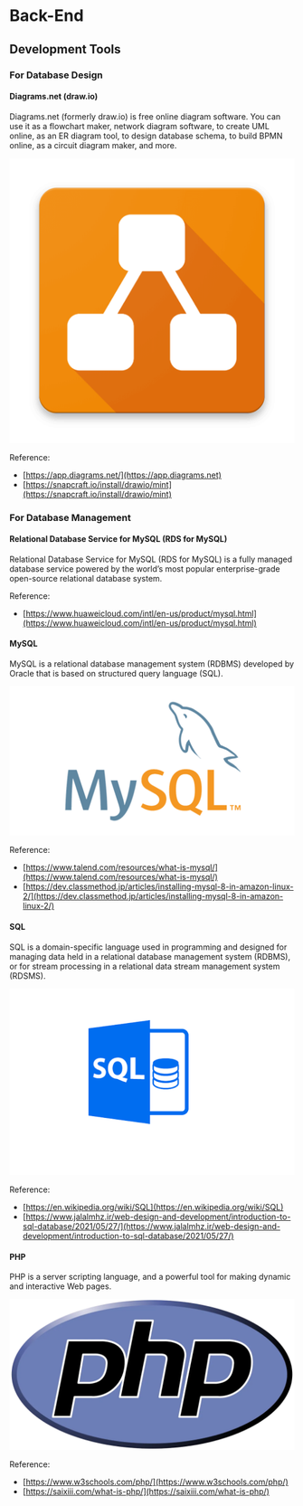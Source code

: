 # Back-End

## Development Tools

### For Database Design

#### Diagrams.net (draw.io)

Diagrams.net (formerly draw.io) is free online diagram software. You can use it as a flowchart maker, network diagram software, to create UML online, as an ER diagram tool, to design database schema, to build BPMN online, as a circuit diagram maker, and more.

![Diagrams.net (draw.io)](<../../../.gitbook/assets/image (12) (1) (1) (1).png>)

Reference:

* [https://app.diagrams.net/](https://app.diagrams.net)
* [https://snapcraft.io/install/drawio/mint](https://snapcraft.io/install/drawio/mint)

### For Database Management

#### Relational Database Service for MySQL (RDS for MySQL)

Relational Database Service for MySQL (RDS for MySQL) is a fully managed database service powered by the world’s most popular enterprise-grade open-source relational database system.

Reference:

* [https://www.huaweicloud.com/intl/en-us/product/mysql.html](https://www.huaweicloud.com/intl/en-us/product/mysql.html)

#### MySQL

MySQL is a relational database management system (RDBMS) developed by Oracle that is based on structured query language (SQL).

![MySQL](../../../.gitbook/assets/image.png)

Reference:

* [https://www.talend.com/resources/what-is-mysql/](https://www.talend.com/resources/what-is-mysql/)
* [https://dev.classmethod.jp/articles/installing-mysql-8-in-amazon-linux-2/](https://dev.classmethod.jp/articles/installing-mysql-8-in-amazon-linux-2/)

#### SQL

SQL is a domain-specific language used in programming and designed for managing data held in a relational database management system (RDBMS), or for stream processing in a relational data stream management system (RDSMS).

![SQL](<../../../.gitbook/assets/image (12).png>)

Reference:

* [https://en.wikipedia.org/wiki/SQL](https://en.wikipedia.org/wiki/SQL)
* [https://www.jalalmhz.ir/web-design-and-development/introduction-to-sql-database/2021/05/27/](https://www.jalalmhz.ir/web-design-and-development/introduction-to-sql-database/2021/05/27/)

#### PHP

PHP is a server scripting language, and a powerful tool for making dynamic and interactive Web pages.

![PHP](<../../../.gitbook/assets/image (18).png>)

Reference:

* [https://www.w3schools.com/php/](https://www.w3schools.com/php/)
* [https://saixiii.com/what-is-php/](https://saixiii.com/what-is-php/)


